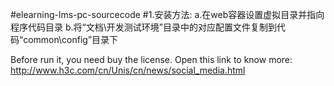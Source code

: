 #elearning-lms-pc-sourcecode
#1.安装方法:
	a.在web容器设置虚拟目录并指向程序代码目录
	b.将“文档\开发测试环境”目录中的对应配置文件复制到代码“common\config”目录下
	
Before run it, you need buy the license. Open this link to know more: http://www.h3c.com/cn/Unis/cn/news/social_media.html
